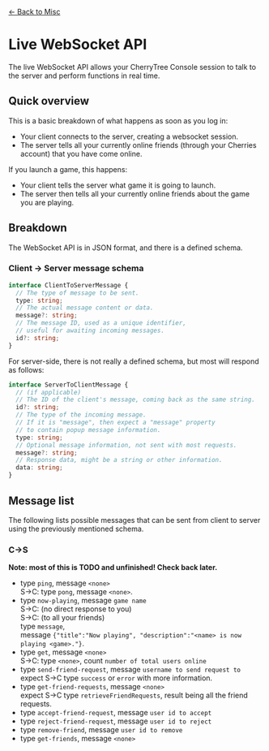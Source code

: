 [← Back to Misc](./README.md)

# Live WebSocket API

The live WebSocket API allows your CherryTree Console session to talk to the server and perform functions in real time.

## Quick overview

This is a basic breakdown of what happens as soon as you log in:

- Your client connects to the server, creating a websocket session.
- The server tells all your currently online friends (through your Cherries account) that you have come online.

If you launch a game, this happens:

- Your client tells the server what game it is going to launch.
- The server then tells all your currently online friends about the game you are playing.

## Breakdown

The WebSocket API is in JSON format, and there is a defined schema.

### Client -> Server message schema 
```ts
interface ClientToServerMessage {
  // The type of message to be sent.
  type: string;
  // The actual message content or data.
  message?: string;
  // The message ID, used as a unique identifier,
  // useful for awaiting incoming messages.
  id?: string;
}
```

For server-side, there is not really a defined schema, but most will respond as follows:
```ts
interface ServerToClientMessage {
  // (if applicable)
  // The ID of the client's message, coming back as the same string.
  id?: string;
  // The type of the incoming message.
  // If it is "message", then expect a "message" property
  // to contain popup message information.
  type: string;
  // Optional message information, not sent with most requests.
  message?: string;
  // Response data, might be a string or other information.
  data: string;
}
```

## Message list

The following lists possible messages that can be sent from client to server using the previously mentioned schema.

### C->S

**Note: most of this is TODO and unfinished! Check back later.**

- type `ping`, message `<none>`   
  S->C: type `pong`, message `<none>`.
- type `now-playing`, message `game name`   
  S->C: (no direct response to you)   
  S->C: (to all your friends)   
  type `message`,   
  message `{"title":"Now playing", "description":"<name> is now playing <game>."}`.       
- type `get`, message `<none>`    
  S->C: type `<none>`, count `number of total users online`
- type `send-friend-request`, message `username to send request to`   
  expect S->C type `success` or `error` with more information.  
- type `get-friend-requests`, message `<none>`  
  expect S->C type `retrieveFriendRequests`, result being all the friend requests.
- type `accept-friend-request`, message `user id to accept`
- type `reject-friend-request`, message `user id to reject`
- type `remove-friend`, message `user id to remove`
- type `get-friends`, message `<none>`